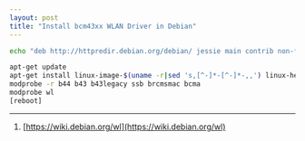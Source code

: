 ```yaml
---
layout: post
title: "Install bcm43xx WLAN Driver in Debian"
---
```


```bash
echo "deb http://httpredir.debian.org/debian/ jessie main contrib non-free" >> /etc/apt/sources.list

apt-get update
apt-get install linux-image-$(uname -r|sed 's,[^-]*-[^-]*-,,') linux-headers-$(uname -r|sed 's,[^-]*-[^-]*-,,') broadcom-sta-dkms
modprobe -r b44 b43 b43legacy ssb brcmsmac bcma
modprobe wl
[reboot]
```

---
1. [https://wiki.debian.org/wl](https://wiki.debian.org/wl)
